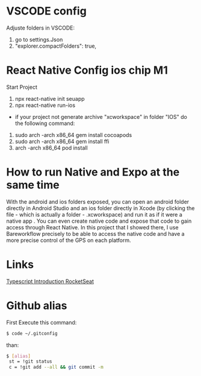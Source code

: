 # VSCODE config
    
Adjuste folders in VSCODE:
    
1. go to settings.Json
2. "explorer.compactFolders": true,
 
      
# React Native Config ios chip M1
 
Start Project

1. npx react-native init seuapp
2. npx react-native run-ios

- if your project not generate archive "xcworkspace" in folder "IOS" do the following command:

1. sudo arch -arch x86_64 gem install cocoapods
2. sudo arch -arch x86_64 gem install ffi
3. arch -arch x86_64 pod install

# How to run Native and Expo at the same time

With the android and ios folders exposed, you can open an android folder directly in Android Studio and an ios folder directly in Xcode (by clicking the file - which is actually a folder - .xcworkspace) and run it as if it were a native app . You can even create native code and expose that code to gain access through React Native. In this project that I showed there, I use Bareworkflow precisely to be able to access the native code and have a more precise control of the GPS on each platform.

# Links
[Typescript Introduction RocketSeat](https://www.notion.so/Typescript-5712aeab312d44fcba0aa88895caad36) 
   
   # Github alias
   
   
   First Execute this command: 
   ```bash
$ code ~/.gitconfig
```
   
   than:
   ```bash
$ [alias]
	st = !git status
	c = !git add --all && git commit -m
```
  


